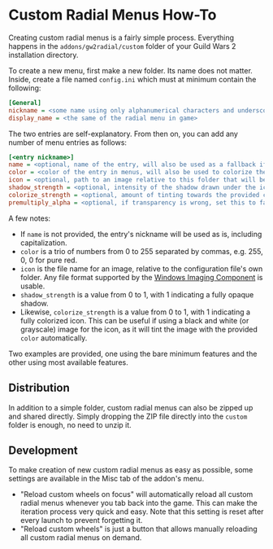 # Custom Radial Menus How-To

Creating custom radial menus is a fairly simple process. Everything happens in the `addons/gw2radial/custom` folder of your Guild Wars 2 installation directory.

To create a new menu, first make a new folder. Its name does not matter. Inside, create a file named `config.ini` which must at minimum contain the following:

```ini
[General]
nickname = <some name using only alphanumerical characters and underscores>
display_name = <the same of the radial menu in game>
```

The two entries are self-explanatory. From then on, you can add any number of menu entries as follows:

```ini
[<entry nickname>]
name = <optional, name of the entry, will also be used as a fallback if no icon is provided, defaults to the nickname>
color = <color of the entry in menus, will also be used to colorize the entry on the radial menu, defaults to white>
icon = <optional, path to an image relative to this folder that will be used in the radial menu>
shadow_strength = <optional, intensity of the shadow drawn under the icon, defaults to 1 (i.e. 100%)>
colorize_strength = <optional, amount of tinting towards the provided color that will be applied to the icon, defaults to 1 (i.e. 100%)>
premultiply_alpha = <optional, if transparency is wrong, set this to false, defaults to true>
```

A few notes:
* If `name` is not provided, the entry's nickname will be used as is, including capitalization.
* `color` is a trio of numbers from 0 to 255 separated by commas, e.g. 255, 0, 0 for pure red.
* `icon` is the file name for an image, relative to the configuration file's own folder. Any file format supported by the [Windows Imaging Component](https://docs.microsoft.com/en-us/windows/win32/wic/-wic-about-windows-imaging-codec#native-codecs) is usable.
* `shadow_strength` is a value from 0 to 1, with 1 indicating a fully opaque shadow.
* Likewise, `colorize_strength` is a value from 0 to 1, with 1 indicating a fully colorized icon. This can be useful if using a black and white (or grayscale) image for the icon, as it will tint the image with the provided `color` automatically.

Two examples are provided, one using the bare minimum features and the other using most available features.

## Distribution

In addition to a simple folder, custom radial menus can also be zipped up and shared directly. Simply dropping the ZIP file directly into the `custom` folder is enough, no need to unzip it.

## Development

To make creation of new custom radial menus as easy as possible, some settings are available in the Misc tab of the addon's menu.

* "Reload custom wheels on focus" will automatically reload all custom radial menus whenever you tab back into the game. This can make the iteration process very quick and easy. Note that this setting is reset after every launch to prevent forgetting it.
* "Reload custom wheels" is just a button that allows manually reloading all custom radial menus on demand.
